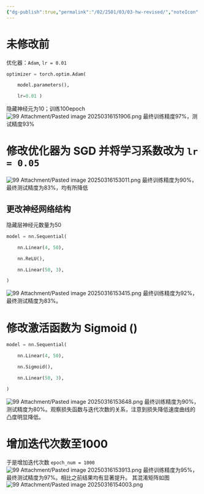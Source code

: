 ```yaml
---
{"dg-publish":true,"permalink":"/02/2501/03/03-hw-revised/","noteIcon":"","created":"2025-03-16T13:42","updated":"2025-07-01T13:38"}
---
```


# 未修改前
优化器：`Adam`, `lr = 0.01`
```python
optimizer = torch.optim.Adam(

    model.parameters(),  

    lr=0.01 )
```
隐藏神经元为10；训练100epoch
![99 Attachment/Pasted image 20250316151906.png](/img/user/99%20Attachment/Pasted%20image%2020250316151906.png)
最终训练精度97%，测试精度93%
# 修改优化器为 SGD 并将学习系数改为 `lr = 0.05`
![99 Attachment/Pasted image 20250316153011.png](/img/user/99%20Attachment/Pasted%20image%2020250316153011.png)
最终训练精度为90%，最终测试精度为83%，均有所降低
## 更改神经网络结构
隐藏层神经元数量为50
```python
model = nn.Sequential(

    nn.Linear(4, 50),  

    nn.ReLU(),       

    nn.Linear(50, 3),  

)
```
![99 Attachment/Pasted image 20250316153415.png](/img/user/99%20Attachment/Pasted%20image%2020250316153415.png)
最终训练精度为92%，最终测试精度为83%。
# 修改激活函数为 Sigmoid ()
```python
model = nn.Sequential(

    nn.Linear(4, 50),  

    nn.Sigmoid(),       

    nn.Linear(50, 3),  

)
```
![99 Attachment/Pasted image 20250316153648.png](/img/user/99%20Attachment/Pasted%20image%2020250316153648.png)
最终训练精度为90%，测试精度为80%。观察损失函数与迭代次数的关系，注意到损失降低速度曲线的凸度明显降低。
# 增加迭代次数至1000
于是增加迭代次数 `epoch_num = 1000 `
![99 Attachment/Pasted image 20250316153913.png](/img/user/99%20Attachment/Pasted%20image%2020250316153913.png)
最终训练精度为95%，最终测试精度为97%。相比之前结果均有显著提升。
其混淆矩阵如图![99 Attachment/Pasted image 20250316154003.png](/img/user/99%20Attachment/Pasted%20image%2020250316154003.png)